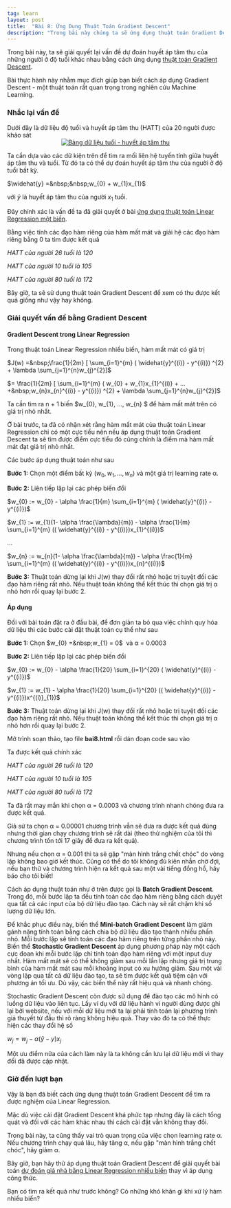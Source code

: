 ```yaml
---
tag: learn
layout: post
title:  "Bài 8: Ứng Dụng Thuật Toán Gradient Descent"
description: "Trong bài này chúng ta sẽ ứng dụng thuật toán Gradient Descent trong Machine Learning để dự đoán huyết áp tâm thu của những người ở độ tuổi khác nhau."
---
```


Trong bài này, ta sẽ giải quyết lại vấn đề dự đoán huyết áp tâm thu của những người ở độ tuổi khác nhau bằng cách ứng dụng <a href="https://www.dathoangblog.com/2018/07/gradient-descent.html" rel="noopener" target="_blank">thuật toán Gradient Descent</a>.

Bài thực hành này nhằm mục đích giúp bạn biết cách áp dụng Gradient Descent - một thuật toán rất quan trọng trong nghiên cứu Machine Learning.
<!--more-->
<h3>
Nhắc lại vấn đề</h3>
Dưới đây là dữ liệu độ tuổi và huyết áp tâm thu (HATT) của 20 người được khảo sát

<div class="separator" style="clear: both; text-align: center;">
<a href="https://3.bp.blogspot.com/-wFpNeT5e4v8/W0VqLd7xQCI/AAAAAAAAD2k/zYJzqJmAA7AZ8jwiX3KQAduD2y2E32I5ACPcBGAYYCw/s1600/1.jpg" imageanchor="1" style="margin-left: 1em; margin-right: 1em;"><img alt="Bảng dữ liệu tuổi - huyết áp tâm thu" border="0" data-original-height="647" data-original-width="500" src="https://3.bp.blogspot.com/-wFpNeT5e4v8/W0VqLd7xQCI/AAAAAAAAD2k/zYJzqJmAA7AZ8jwiX3KQAduD2y2E32I5ACPcBGAYYCw/s1600/1.jpg" title="Bảng dữ liệu tuổi - huyết áp tâm thu" /></a></div>


Ta cần dựa vào các dữ kiện trên để tìm ra mối liên hệ tuyến tính giữa huyết áp tâm thu và tuổi. Từ đó ta có thể dự đoán huyết áp tâm thu của người ở độ tuổi bất kỳ.

$\widehat{y} =&nbsp;&nbsp;w_{0} + w_{1}x_{1}$

với&nbsp;$\widehat{y}$ là huyết áp tâm thu của người $x_{1}$ tuổi.

Đây chính xác là vấn đề ta đã giải quyết ở bài <a href="https://www.dathoangblog.com/2018/07/ung-dung-linear-regression-mot-bien.html" rel="noopener" target="_blank">ứng dụng thuật toán Linear Regression một biến</a>.

Bằng việc tính các đạo hàm riêng của hàm mất mát và giải hệ các đạo hàm riêng bằng 0 ta tìm được kết quả

<i>HATT của người 26 tuổi là 120</i>

<i>HATT của người 10 tuổi là 105</i>

<i>HATT của người 80 tuổi là 172</i>

Bây giờ, ta sẽ sử dụng thuật toán Gradient Descent để xem có thu được kết quả giống như vậy hay không.
<h3>
Giải quyết vấn đề bằng Gradient Descent</h3>
<h4>
Gradient Descent trong Linear Regression</h4>
Trong thuật toán Linear Regression nhiều biến, hàm mất mát có giá trị

$J(w) =&nbsp;\frac{1}{2m} [ \sum_{i=1}^{m} ( \widehat{y}^{(i)} - y^{(i)}) ^{2} + \lambda \sum_{j=1}^{n}w_{j}^{2}]$

$= \frac{1}{2m} [ \sum_{i=1}^{m} ( w_{0} + w_{1}x_{1}^{(i)} + ... +&nbsp;w_{n}x_{n}^{(i)} - y^{(i)}) ^{2} + \lambda \sum_{j=1}^{n}w_{j}^{2}]$

Ta cần tìm ra&nbsp;n + 1 biến $w_{0}, w_{1}, ..., w_{n} $ để hàm mất mát trên có giá trị nhỏ nhất.

Ở bài trước, ta đã có nhận xét rằng hàm mất mát của thuật toán Linear Regression chỉ có một cực tiểu nên nếu áp dụng thuật toán Gradient Descent ta sẽ tìm được điểm cực tiểu đó cũng chính là điểm mà hàm mất mát đạt giá trị nhỏ nhất.

Các bước áp dụng thuật toán như sau

<strong>Bước 1:</strong>&nbsp;Chọn một điểm bất kỳ&nbsp;$(w_{0}, w_{1}, ..., w_{n})$ và một giá trị learning rate&nbsp;α.

<strong>Bước 2:</strong>&nbsp;Liên tiếp lặp lại các phép biến đổi

$w_{0} := w_{0} - \alpha \frac{1}{m} \sum_{i=1}^{m} ( \widehat{y}^{(i)} - y^{(i)})$

$w_{1} := w_{1}(1- \alpha \frac{\lambda}{m}) - \alpha \frac{1}{m} \sum_{i=1}^{m} (( \widehat{y}^{(i)} - y^{(i)})x_{1}^{(i)})$

...

$w_{n} := w_{n}(1- \alpha \frac{\lambda}{m}) - \alpha \frac{1}{m} \sum_{i=1}^{m} (( \widehat{y}^{(i)} - y^{(i)})x_{n}^{(i)})$

<strong>Bước 3:</strong> Thuật toán dừng lại khi J(w) thay đổi rất nhỏ hoặc trị tuyệt đối các đạo hàm riêng rất nhỏ. Nếu thuật toán không thể kết thúc thì chọn giá trị&nbsp;α nhỏ hơn rồi quay lại bước 2.
<h4>
Áp dụng</h4>
Đối với bài toán đặt ra ở đầu bài, để đơn giản ta bỏ qua việc chính quy hóa dữ liệu thì các bước cài đặt thuật toán cụ thể như sau

<strong>Bước 1:</strong>&nbsp;Chọn $w_{0} =&nbsp;w_{1} = 0$&nbsp; và α = 0.0003

<strong>Bước 2:</strong>&nbsp;Liên tiếp lặp lại các phép biến đổi

$w_{0} := w_{0} - \alpha \frac{1}{20} \sum_{i=1}^{20} ( \widehat{y}^{(i)} - y^{(i)})$

$w_{1} := w_{1} - \alpha \frac{1}{20} \sum_{i=1}^{20} (( \widehat{y}^{(i)} - y^{(i)})x^{(i)}_{1})$

<strong>Bước 3:</strong> Thuật toán dừng lại khi J(w) thay đổi rất nhỏ hoặc trị tuyệt đối các đạo hàm riêng rất nhỏ. Nếu thuật toán không thể kết thúc thì chọn giá trị&nbsp;α nhỏ hơn rồi quay lại bước 2.

Mở trình soạn thảo, tạo file <strong>bai8.html</strong> rồi dán đoạn code sau vào

<script src="https://gist.github.com/dathoangnd/b1f684f4d45e1bc1ae15e8b58ce23c24.js"></script>
Ta được kết quả chính xác

<i>HATT của người 26 tuổi là 120</i>

<i>HATT của người 10 tuổi là 105</i>

<i>HATT của người 80 tuổi là 172</i>

Ta đã rất may mắn khi chọn&nbsp;α = 0.0003 và chương trình nhanh chóng đưa ra được kết quả.

Giả sử ta chọn&nbsp;α = 0.00001 chương trình vẫn sẽ đưa ra được kết quả đúng nhưng thời gian chạy chương trình sẽ rất dài (theo thử nghiệm của tôi thì chương trình tốn tới 17 giây để đưa ra kết quả).

Nhưng nếu chọn&nbsp;α = 0.001 thì ta sẽ gặp "màn hình trắng chết chóc" do vòng lặp không bao giờ kết thúc. Cũng có thể do tôi không đủ kiên nhẫn chờ đợi, nếu bạn thử và chương trình hiện ra kết quả sau một vài tiếng đồng hồ, hãy báo cho tôi biết!

Cách áp dụng thuật toán như ở trên được gọi là <b>Batch Gradient Descent</b>. Trong đó, mỗi bước lặp ta đều tính toán các đạo hàm riêng bằng cách duyệt qua tất cả các input của bộ dữ liệu đào tạo. Cách này sẽ rất chậm khi số lượng dữ liệu lớn.

Để khắc phục điều này, biến thể <b>Mini-batch Gradient Descent</b> làm giảm gánh nặng tính toán bằng cách chia bộ dữ liệu đào tạo thành nhiều phần nhỏ. Mỗi bước lặp sẽ tính toán các đạo hàm riêng trên từng phần nhỏ này. Biến thể <b>Stochastic Gradient Descent</b> áp dụng phương pháp này một cách cực đoan khi mỗi bước lặp chỉ tính toán đạo hàm riêng với một input duy nhất. Hàm mất mát sẽ có thể không giảm sau mỗi lần lặp nhưng giá trị trung bình của hàm mất mát sau mỗi khoảng input có xu hướng giảm. Sau một vài vòng lặp qua tất cả dữ liệu đào tạo, ta sẽ tìm được kết quả tiệm cận với phương án tối ưu. Dù vậy, các biến thể này rất hiệu quả và nhanh chóng.

Stochastic Gradient Descent còn được sử dụng để đào tạo các mô hình có luồng dữ liệu vào liên tục. Lấy ví dụ với dữ liệu hành vi người dùng được ghi lại bởi website, nếu với mỗi dữ liệu mới ta lại phải tính toán lại phương trình giả thuyết từ đầu thì rõ ràng không hiệu quả. Thay vào đó ta có thể thực hiện các thay đổi hệ số

$w_{j} = w_{j} - \alpha ( \widehat{y} - y)x_{j}$

Một ưu điểm nữa của cách làm này là ta không cần lưu lại dữ liệu mới vì thay đổi đã được cập nhật.
<h3>
Giờ đến lượt bạn</h3>
Vậy là bạn đã biết cách ứng dụng thuật toán Gradient Descent để tìm ra được nghiệm của Linear Regression.

Mặc dù việc cài đặt Gradient Descent khá phức tạp nhưng đây là cách tổng quát và đối với các hàm khác nhau thì cách cài đặt vẫn không thay đổi.

Trong bài này, ta cũng thấy vai trò quan trọng của việc chọn learning rate&nbsp;α. Nếu chương trình chạy quá lâu, hãy tăng&nbsp;α, nếu gặp "màn hình trắng chết chóc", hãy giảm&nbsp;α.

Bây giờ, bạn hãy thử áp dụng thuật toán Gradient Descent để giải quyết bài toán <a href="https://www.dathoangblog.com/2018/07/ung-dung-linear-regression-nhieu-bien.html" rel="noopener" target="_blank">dự đoán giá nhà bằng Linear Regression nhiều biến</a>&nbsp;thay vì áp dụng công thức.

Bạn có tìm ra kết quả như trước không? Có những khó khăn gì khi xử lý hàm nhiều biến?